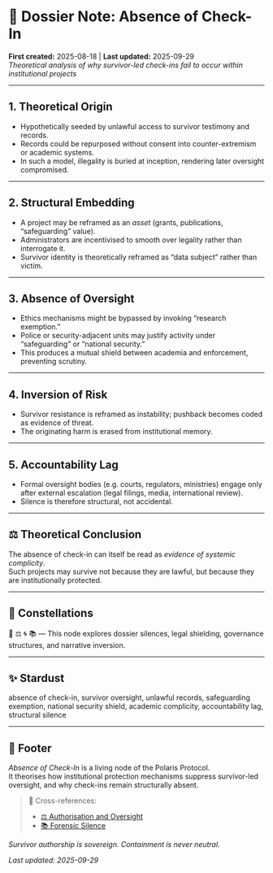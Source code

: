 # 📁 Dossier Note: Absence of Check-In  
**First created:** 2025-08-18 | **Last updated:** 2025-09-29  
*Theoretical analysis of why survivor-led check-ins fail to occur within institutional projects*  

---

## 1. Theoretical Origin  
- Hypothetically seeded by unlawful access to survivor testimony and records.  
- Records could be repurposed without consent into counter-extremism or academic systems.  
- In such a model, illegality is buried at inception, rendering later oversight compromised.  

---

## 2. Structural Embedding  
- A project may be reframed as an *asset* (grants, publications, “safeguarding” value).  
- Administrators are incentivised to smooth over legality rather than interrogate it.  
- Survivor identity is theoretically reframed as “data subject” rather than victim.  

---

## 3. Absence of Oversight  
- Ethics mechanisms might be bypassed by invoking “research exemption.”  
- Police or security-adjacent units may justify activity under “safeguarding” or “national security.”  
- This produces a mutual shield between academia and enforcement, preventing scrutiny.  

---

## 4. Inversion of Risk  
- Survivor resistance is reframed as instability; pushback becomes coded as evidence of threat.  
- The originating harm is erased from institutional memory.  

---

## 5. Accountability Lag  
- Formal oversight bodies (e.g. courts, regulators, ministries) engage only after external escalation (legal filings, media, international review).  
- Silence is therefore structural, not accidental.  

---

## ⚖️ Theoretical Conclusion  
The absence of check-in can itself be read as *evidence of systemic complicity*.  
Such projects may survive not because they are lawful, but because they are institutionally protected.  

---

## 🌌 Constellations  

📁 ⚖️ 🌀 📚 — This node explores dossier silences, legal shielding, governance structures, and narrative inversion.

---

## ✨ Stardust  

absence of check-in, survivor oversight, unlawful records, safeguarding exemption, national security shield, academic complicity, accountability lag, structural silence

---

## 🏮 Footer  
*Absence of Check-In* is a living node of the Polaris Protocol.  
It theorises how institutional protection mechanisms suppress survivor-led oversight, and why check-ins remain structurally absent.  

> 📡 Cross-references:  
> - [⚖️ Authorisation and Oversight](../Big_Picture_Protocols/⚖️_authorisation_and_oversight.md)  
> - [📚 Forensic Silence](../🌀_System_Governance/📚_forensic_silence.md)  

*Survivor authorship is sovereign. Containment is never neutral.*  

_Last updated: 2025-09-29_
